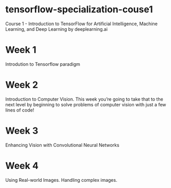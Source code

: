 # tensorflow-specialization-couse1
Course 1 - Introduction to TensorFlow for Artificial Intelligence, Machine Learning, and Deep Learning by deeplearning.ai


# Week 1

Introdution to Tensorflow paradigm

# Week 2

Introduction to Computer Vision. This week you’re going to take that to the next level by beginning to solve problems of computer vision with just a few lines of code! 

# Week 3

Enhancing Vision with Convolutional Neural Networks

# Week 4

Using Real-world Images. Handling complex images.







